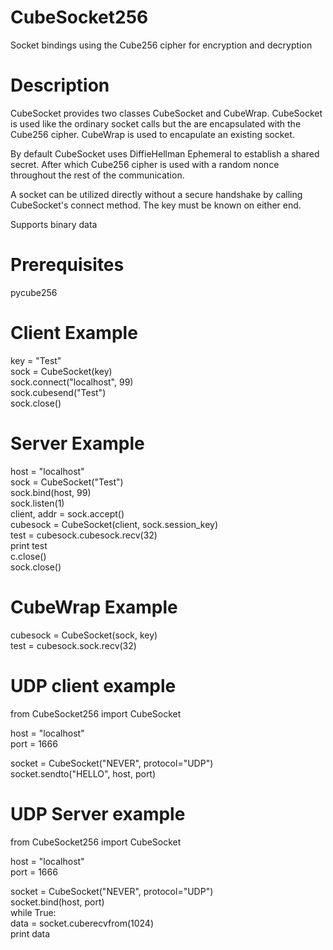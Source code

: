 # CubeSocket256
Socket bindings using the Cube256 cipher for encryption and decryption

# Description
CubeSocket provides two classes CubeSocket and CubeWrap.  CubeSocket is used like the ordinary socket calls but the are encapsulated with the Cube256 cipher.  CubeWrap is used to encapulate an existing socket.

By default CubeSocket uses DiffieHellman Ephemeral to establish a shared secret. After which Cube256 cipher is used with a random nonce throughout the rest of the communication.

A socket can be utilized directly without a secure handshake by calling CubeSocket's connect method.  The key must be known on either end.

Supports binary data

# Prerequisites
pycube256

# Client Example

key = "Test"  
sock = CubeSocket(key)  
sock.connect("localhost", 99)  
sock.cubesend("Test")  
sock.close()  

# Server Example

host = "localhost"  
sock = CubeSocket("Test")  
sock.bind(host, 99)  
sock.listen(1)  
client, addr = sock.accept()  
cubesock = CubeSocket(client, sock.session_key)  
test = cubesock.cubesock.recv(32)  
print test  
c.close()  
sock.close()  

# CubeWrap Example

cubesock = CubeSocket(sock, key)  
test = cubesock.sock.recv(32)  

# UDP client example

from CubeSocket256 import CubeSocket  

host = "localhost"  
port = 1666  

socket = CubeSocket("NEVER", protocol="UDP")  
socket.sendto("HELLO", host, port)  

# UDP Server example

from CubeSocket256 import CubeSocket

host = "localhost"  
port = 1666  

socket = CubeSocket("NEVER", protocol="UDP")  
socket.bind(host, port)  
while True:  
    data = socket.cuberecvfrom(1024)  
    print data  
